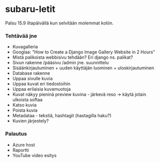 # subaru-letit

Palsu 15.9 iltapäivällä kun selvitään molemmat kotiin.


### Tehtävää jne

- Kuvagalleria
- Googlaa: "How to Create a Django Image Gallery Website in 2 Hours"
- Mistä palikoista webbisivu tehdään? Eri django ns. palikat?
- Sivun rakenne /pääsivu /admin jne. suunnittelu
- Sisäänkirjautuminen + uuden käyttäjän luominen + uloskirjautuminen
- Database rakenne
- Uppaa sivulle kuvia
- Uppaa kuvat eri tiedostoihin
- Uppaa erilaisia kuvamuotoja
- Kuvat näkyy pieninä preview kuvina - järkevä reso -> käytä jotain ulkoista softaa
- Katso kuvia
- Poista kuvia
- Metadataa - tekstiä, hashtagit (hastagilla haku?)
- Kuvien järjestely?

### Palautus

- Azure host
- Raportti
- YouTube video esitys
